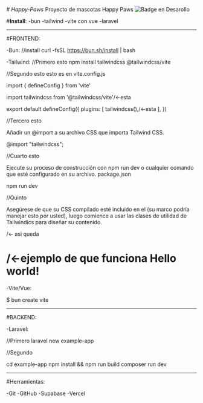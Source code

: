 <em> # Happy-Paws </em>
Proyecto de mascotas Happy Paws 
 ![Badge en Desarollo](https://img.shields.io/badge/STATUS-EN%20DESAROLLO-green)

#**Install**:
-bun
-tailwind
-vite con vue
-laravel
________________________________________________

#FRONTEND:

-Bun:
//install
curl -fsSL https://bun.sh/install | bash


-Tailwind:
//Primero esto
npm install tailwindcss @tailwindcss/vite

//Segundo esto
esto es en vite.config.js

import { defineConfig } from 'vite'

import tailwindcss from '@tailwindcss/vite'/<-esta

export default defineConfig({
  plugins: [
    tailwindcss(),/<-esta
  ],
})

//Tercero esto

Añadir un @import a su archivo CSS que importa Tailwind CSS.

@import "tailwindcss";


//Cuarto esto

Ejecute su proceso de construcción con npm run dev o cualquier comando que esté configurado en su archivo. package.json

npm run dev



//Quinto 

Asegúrese de que su CSS compilado esté incluido en el <head> (su marco podría manejar esto por usted), luego comience a usar las clases de utilidad de Tailwindics para diseñar su contenido.


<head>
  <link href="/dist/styles.css" rel="stylesheet"> /<- asi queda 
</head>
  <h1 class="text-3xl font-bold underline"> /<-ejemplo de que funciona
    Hello world!
  </h1>

-Vite/Vue:

$ bun create vite

________________________________________________

#BACKEND:

-Laravel:

//Primero 
laravel new example-app

//Segundo

cd example-app
npm install && npm run build
composer run dev

______________________________________________

#Herramientas:

-Git
-GitHub
-Supabase
-Vercel
